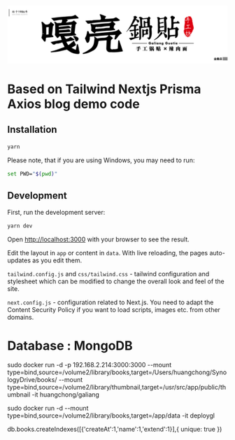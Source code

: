 ![tailwind-nextjs-banner](/public/static/images/twitter-card.png)

# Based on Tailwind Nextjs Prisma Axios blog demo code


## Installation

```bash
yarn
```

Please note, that if you are using Windows, you may need to run:

```bash
set PWD="$(pwd)"
```

## Development

First, run the development server:

```bash
yarn dev
```

Open [http://localhost:3000](http://localhost:3000) with your browser to see the result.

Edit the layout in `app` or content in `data`. With live reloading, the pages auto-updates as you edit them.


`tailwind.config.js` and `css/tailwind.css` - tailwind configuration and stylesheet which can be modified to change the overall look and feel of the site.



`next.config.js` - configuration related to Next.js. You need to adapt the Content Security Policy if you want to load scripts, images etc. from other domains.

# Database : MongoDB


sudo docker run -d -p 192.168.2.214:3000:3000  --mount type=bind,source=/volume2/library/books,target=/Users/huangchong/SynologyDrive/books/ --mount type=bind,source=/volume2/library/thumbnail,target=/usr/src/app/public/thumbnail -it huangchong/galiang

sudo docker run -d  --mount type=bind,source=/volume2/library/books,target=/app/data     -it deploygl


db.books.createIndexes([{'createAt':1,'name':1,'extend':1}],{ unique: true })